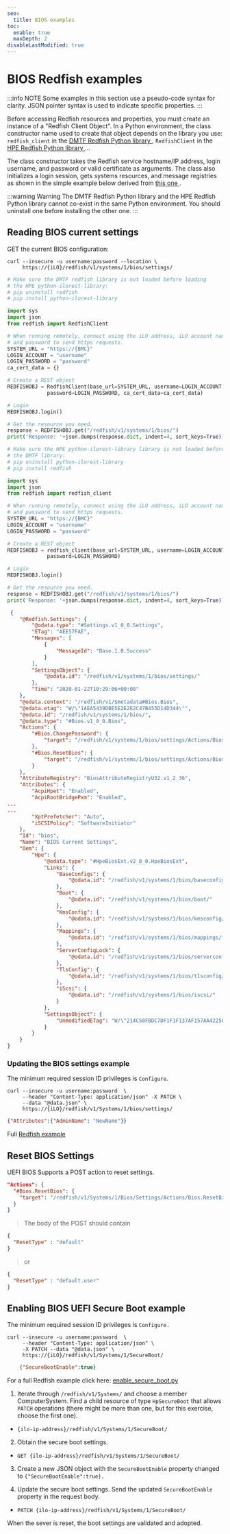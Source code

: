 ```yaml
---
seo:
  title: BIOS examples
toc:
  enable: true
  maxDepth: 2
disableLastModified: true
---
```


# BIOS Redfish examples

:::info NOTE
Some examples in this section use a pseudo-code syntax for clarity. JSON pointer syntax is used to indicate specific properties.
:::

Before accessing Redfish resources and properties, you must create an instance of a "Redfish Client Object". In a Python environment, the class constructor name used to create that object depends on the library you use: `redfish_client` in the <a href="https://github.com/HewlettPackard/python-ilorest-library" target="blank"> DMTF Redfish Python library </a>, `RedfishClient` in the <a href="https://github.com/HewlettPackard/python-ilorest-library" target="_blank"> HPE Redfish Python library </a>...

The class constructor takes the Redfish service hostname/IP address, login username, and password or valid certificate as arguments. The class also initializes a login session, gets systems resources, and message registries as shown in the simple example below derived from <a href="https://github.com/HewlettPackard/python-ilorest-library/blob/master/examples/quickstart_redfish.py" target="_blank"> this one </a>.

:::warning Warning
The DMTF Redfish Python library and the HPE Redfish Python library cannot co-exist in the same Python environment. You should uninstall one before installing the other one.
:::

## Reading BIOS current settings

GET the current BIOS configuration:

```shell cURL
curl --insecure -u username:password --location \
     https://{iLO}/redfish/v1/systems/1/bios/settings/ 
```

```python HPE python-ilorest-library
# Make sure the DMTF redfish library is not loaded before loading
# the HPE python-ilorest-library:
# pip uninstall redfish
# pip install python-ilorest-library

import sys
import json
from redfish import RedfishClient

# When running remotely, connect using the iLO address, iLO account name,
# and password to send https requests.
SYSTEM_URL = "https://{BMC}"
LOGIN_ACCOUNT = "username"
LOGIN_PASSWORD = "password"
ca_cert_data = {}

# Create a REST object
REDFISHOBJ = RedfishClient(base_url=SYSTEM_URL, username=LOGIN_ACCOUNT, \
             password=LOGIN_PASSWORD, ca_cert_data=ca_cert_data)

# Login 
REDFISHOBJ.login()

# Get the resource you need.
response = REDFISHOBJ.get("/redfish/v1/systems/1/bios/")
print('Response: '+json.dumps(response.dict, indent=4, sort_keys=True))
```

```python DMTF redfish library
# Make sure the HPE python-ilorest-library library is not loaded before loading
# the DMTF library:
# pip uninstall python-ilorest-library
# pip install redfish

import sys
import json
from redfish import redfish_client

# When running remotely, connect using the iLO address, iLO account name,
# and password to send https requests.
SYSTEM_URL = "https://{BMC}"
LOGIN_ACCOUNT = "username"
LOGIN_PASSWORD = "password"

# Create a REST object
REDFISHOBJ = redfish_client(base_url=SYSTEM_URL, username=LOGIN_ACCOUNT, \
             password=LOGIN_PASSWORD)

# Login
REDFISHOBJ.login()

# Get the resource you need.
response = REDFISHOBJ.get("/redfish/v1/systems/1/bios/")
print('Response: '+json.dumps(response.dict, indent=4, sort_keys=True))
```

```json Response (truncated)
 {
    "@Redfish.Settings": {
        "@odata.type": "#Settings.v1_0_0.Settings",
        "ETag": "AEE57FAE",
        "Messages": [
            {
                "MessageId": "Base.1.0.Success"
            }
        ],
        "SettingsObject": {
            "@odata.id": "/redfish/v1/systems/1/bios/settings/"
        },
        "Time": "2020-01-22T10:29:06+00:00"
    },
    "@odata.context": "/redfish/v1/$metadata#Bios.Bios",
    "@odata.etag": "W/\"1AEA5439DBE5E2E2E2C47B455D14D344\"",
    "@odata.id": "/redfish/v1/systems/1/bios/",
    "@odata.type": "#Bios.v1_0_0.Bios",
    "Actions": {
        "#Bios.ChangePassword": {
            "target": "/redfish/v1/systems/1/bios/settings/Actions/Bios.ChangePasswords/"
        },
        "#Bios.ResetBios": {
            "target": "/redfish/v1/systems/1/bios/settings/Actions/Bios.ResetBios/"
        }
    },
    "AttributeRegistry": "BiosAttributeRegistryU32.v1_2_36",
    "Attributes": {
        "AcpiHpet": "Enabled",
        "AcpiRootBridgePxm": "Enabled",
...
...
        "XptPrefetcher": "Auto",
        "iSCSIPolicy": "SoftwareInitiator"
    },
    "Id": "bios",
    "Name": "BIOS Current Settings",
    "Oem": {
        "Hpe": {
            "@odata.type": "#HpeBiosExt.v2_0_0.HpeBiosExt",
            "Links": {
                "BaseConfigs": {
                    "@odata.id": "/redfish/v1/systems/1/bios/baseconfigs/"
                },
                "Boot": {
                    "@odata.id": "/redfish/v1/systems/1/bios/boot/"
                },
                "KmsConfig": {
                    "@odata.id": "/redfish/v1/systems/1/bios/kmsconfig/"
                },
                "Mappings": {
                    "@odata.id": "/redfish/v1/systems/1/bios/mappings/"
                },
                "ServerConfigLock": {
                    "@odata.id": "/redfish/v1/systems/1/bios/serverconfiglock/"
                },
                "TlsConfig": {
                    "@odata.id": "/redfish/v1/systems/1/bios/tlsconfig/"
                },
                "iScsi": {
                    "@odata.id": "/redfish/v1/systems/1/bios/iscsi/"
                }
            },
            "SettingsObject": {
                "UnmodifiedETag": "W/\"214C50FBDC7DF1F1F137AF157AA42258\""
            }
        }
    }
}
```

### Updating the BIOS settings example

The minimum required session ID privileges is `Configure`.

```shell cURL
curl --insecure -u username:password  \
     --header "Content-Type: application/json" -X PATCH \
     --data "@data.json" \
     https://{iLO}/redfish/v1/Systems/1/bios/settings/ 
```

```json Content of data.json
{"Attributes":{"AdminName": "NewName"}}
```

Full <a href="https://github.com/HewlettPackard/python-ilorest-library/blob/master/examples/Redfish/change_bios_setting.py" target="_blank">Redfish example</a>

## Reset BIOS Settings

UEFI BIOS Supports a POST action to reset settings.

```json
"Actions": {
  "#Bios.ResetBios": {
    "target": "/redfish/v1/Systems/1/Bios/Settings/Actions/Bios.ResetBios"
  }
}
```

> The body of the POST should contain

```json
{
  "ResetType" : "default"      
}
```
> or

```json
{  
  "ResetType" : "default.user"
} 
```

## Enabling BIOS UEFI Secure Boot example

The minimum required session ID privileges is `Configure.`

```shell cURL
curl --insecure -u username:password  \
     --header "Content-Type: application/json" \
     -X PATCH --data "@data.json" \
     https://{iLO}/redfish/v1/Systems/1/SecureBoot/ 
```

```json Contents of data.json
    {"SecureBootEnable":true}
```

For a full Redfish example click here: <a href="https://github.com/HewlettPackard/python-ilorest-library/blob/master/examples/Redfish/enable_secure_boot.py" target="_blank">enable_secure_boot.py</a>

1. Iterate through `/redfish/v1/Systems/` and choose a member ComputerSystem. Find a child
resource of type `HpSecureBoot` that allows `PATCH` operations (there might be more than
one, but for this exercise, choose the first one).

* `{ilo-ip-address}/redfish/v1/Systems/1/SecureBoot/`

2. Obtain the secure boot settings.

* `GET {ilo-ip-address}/redfish/v1/Systems/1/SecureBoot/`

3. Create a new JSON object with the `SecureBootEnable` property changed to `{"SecureBootEnable":true}.`

4. Update the secure boot settings. Send the updated `SecureBootEnable`
property in the request body.

* `PATCH {ilo-ip-address}/redfish/v1/Systems/1/SecureBoot/`

When the sever is reset, the boot settings are validated and adopted.
